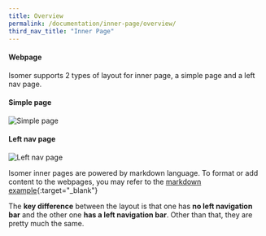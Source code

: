```yaml
---
title: Overview
permalink: /documentation/inner-page/overview/
third_nav_title: "Inner Page"
---
```

#### **Webpage**
Isomer supports 2 types of layout for inner page, a simple page and a left nav page.

#### Simple page
![Simple page](/images/resources/simple-page.PNG)

#### Left nav page
![Left nav page](/images/resources/left-nav-page.PNG)

Isomer inner pages are powered by markdown language. To format or add content to the webpages, you may refer to the [markdown example](/markdown-helper/){:target="_blank"}

The **key difference** between the layout is that one has **no left navigation bar** and the other one **has a left navigation bar**. 
Other than that, they are pretty much the same.
